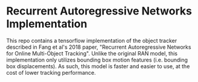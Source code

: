 # Recurrent Autoregressive Networks Implementation #

This repo contains a tensorflow implementation of the object tracker described in Fang et al's 2018 paper, "Recurrent Autoregressive Networks for Online Multi-Object Tracking". Unlike the original RAN model, this implementation only utilizes bounding box motion features (i.e. bounding box displacements). As such, this model is faster and easier to use, at the cost of lower tracking performance.  
